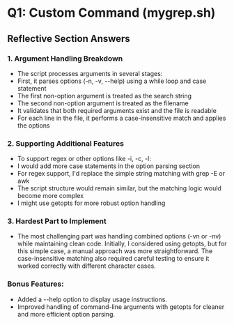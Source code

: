 # Q1: Custom Command (mygrep.sh)
## Reflective Section Answers
  ### 1. Argument Handling Breakdown
- The script processes arguments in several stages:
- First, it parses options (-n, -v, --help) using a while loop and case statement
- The first non-option argument is treated as the search string
- The second non-option argument is treated as the filename
- It validates that both required arguments exist and the file is readable
- For each line in the file, it performs a case-insensitive match and applies the options

### 2. Supporting Additional Features
 - To support regex or other options like -i, -c, -l:
- I would add more case statements in the option parsing section
- For regex support, I'd replace the simple string matching with grep -E or awk
- The script structure would remain similar, but the matching logic would become more complex
- I might use getopts for more robust option handling
 
### 3. Hardest Part to Implement
- The most challenging part was handling combined options (-vn or -nv) while maintaining clean code. Initially, I considered using getopts, but for this simple case, a manual approach was  more straightforward. The case-insensitive matching also required careful testing to ensure it worked correctly with different character cases.

### Bonus Features:

- Added a --help option to display usage instructions.
- Improved handling of command-line arguments with getopts for cleaner and more efficient option parsing.
